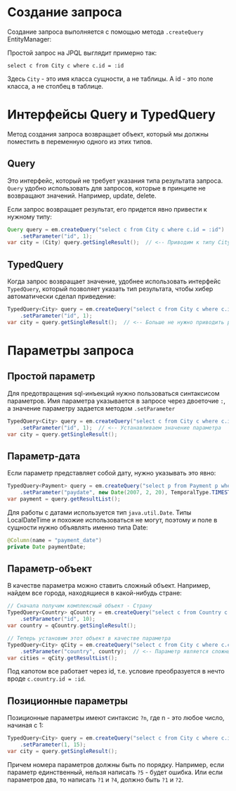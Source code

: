 # Создание запроса

Создание запроса выполняется с помощью метода  `.createQuery` EntityManager:

Простой запрос на JPQL выглядит примерно так:

```
select c from City c where c.id = :id
```

Здесь `City` - это имя класса сущности, а не таблицы. А id - это поле класса, а не столбец в таблице.

# Интерфейсы Query и TypedQuery

Метод создания запроса возвращает объект, который мы должны поместить в переменную одного из этих типов.

## Query

Это интерфейс, который не требует указания типа результата запроса. `Query` удобно использовать для запросов, которые в принципе не возвращают значений. Например, update, delete.

Если запрос возвращает результат, его придется явно привести к нужному типу:

```java
Query query = em.createQuery("select c from City c where c.id = :id")
    .setParameter("id", 1);
var city = (City) query.getSingleResult();  // <-- Приводим к типу City явно
```

## TypedQuery

Когда запрос возвращает значение, удобнее использовать интерфейс `TypedQuery`, который позволяет указать тип результата, чтобы хибер автоматически сделал приведение:

```java
TypedQuery<City> query = em.createQuery("select c from City c where c.id = :id", City.class)  // <--
    .setParameter("id", 1);
var city = query.getSingleResult();  // <-- Больше не нужно приводить результат вручную
```

# Параметры запроса

## Простой параметр

Для предотвращения sql-инъекций нужно пользоваться синтаксисом параметров. Имя параметра указывается в запросе через двоеточие `:`,  а значение параметру задается методом `.setParameter`

```java
TypedQuery<City> query = em.createQuery("select c from City c where c.id = :id", City.class)  // <-- :id
    .setParameter("id", 1);  // <-- Устанавливаем значение параметра
var city = query.getSingleResult();
```

## Параметр-дата

Если параметр представляет собой дату, нужно указывать это явно:

```java
TypedQuery<Payment> query = em.createQuery("select p from Payment p where p.paymentDate < :paydate", Payment.class)
    .setParameter("paydate", new Date(2007, 2, 20), TemporalType.TIMESTAMP);  // <-- TemporalType.TIMESTAMP
var payment = query.getResultList();
```

Для работы с датами используется тип `java.util.Date`. Типы LocalDateTime и похожие использоваться не могут, поэтому и поле в сущности нужно объявлять именно типа Date:

```java
@Column(name = "payment_date")
private Date paymentDate;
```

## Параметр-объект

В качестве параметра можно ставить сложный объект. Например, найдем все города, находящиеся в какой-нибудь стране:

```java
// Сначала получим комплексный объект - Страну
TypedQuery<Country> qCountry = em.createQuery("select c from Country c where c.id = :id", Country.class)
    .setParameter("id", 10);
var country = qCountry.getSingleResult();

// Теперь установим этот объект в качестве параметра
TypedQuery<City> qCity = em.createQuery("select c from City c where c.country = :country", City.class)
    .setParameter("country", country);  // <-- Параметр является сложным объектом
var cities = qCity.getResultList();
```

Под капотом все работает через id, т.е. условие преобразуется в нечто вроде `c.country.id = :id`.

## Позиционные параметры

Позиционные параметры имеют синтаксис `?n`, где n - это любое число, начиная с 1:

```java
TypedQuery<City> query = em.createQuery("select c from City c where c.id = ?1", City.class)
    .setParameter(1, 15);
var city = query.getSingleResult();
```

Причем номера параметров должны быть по порядку. Например, если параметр единственный, нельзя написать `?5` - будет ошибка. Или если параметров два, то написать `?1` и `?4`, должно быть `?1` и `?2`.